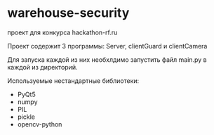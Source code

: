 # warehouse-security
проект для конкурса hackathon-rf.ru

Проект содержит 3 программы: Server, clientGuard и clientCamera

Для запуска каждой из них необхлдимо запустить файл main.py в каждой из директорий.

Используемые нестандартные библиотеки:
- PyQt5
- numpy
- PIL
- pickle
- opencv-python
